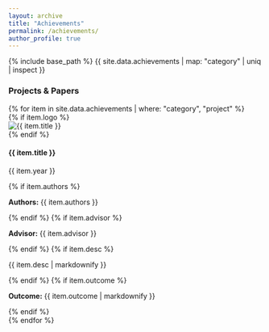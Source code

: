 ```yaml
---
layout: archive
title: "Achievements"
permalink: /achievements/
author_profile: true
---
```

{% include base_path %}
{{ site.data.achievements | map: "category" | uniq | inspect }}
<!-- ===== 1. Projects & Papers ===== -->
<h3 id="project">Projects & Papers</h3>
{% for item in site.data.achievements | where: "category", "project" %}
  <div class="achieve-row">
    {% if item.logo %}
      <div class="achieve-logo">
        <img src="{{ item.logo | prepend: '/images/' | relative_url }}" alt="{{ item.title }}">
      </div>
    {% endif %}
    <div class="achieve-text {% unless item.logo %}no-logo{% endunless %}">
      <h4>{{ item.title }}</h4>
      <p class="year">{{ item.year }}</p>
      {% if item.authors %}<p class="authors"><strong>Authors:</strong> {{ item.authors }}</p>{% endif %}
      {% if item.advisor %}<p class="advisor"><strong>Advisor:</strong> {{ item.advisor }}</p>{% endif %}
      {% if item.desc %}<p class="desc">{{ item.desc | markdownify }}</p>{% endif %}
      {% if item.outcome %}<p class="outcome"><strong>Outcome:</strong> {{ item.outcome | markdownify }}</p>{% endif %}
    </div>
  </div>
{% endfor %}
